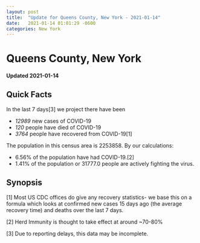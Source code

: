 ```yaml
---
layout: post
title:  "Update for Queens County, New York - 2021-01-14"
date:   2021-01-14 01:01:29 -0600
categories: New York
---
```


# Queens County, New York
#### Updated 2021-01-14

## Quick Facts

In the last 7 days[3] we project there have been
- *12989* new cases of COVID-19
- *120* people have died of COVID-19
- *3764* people have recovered from COVID-19[1]

The population in this census area is 2253858. By our calculations:
- 6.56% of the population have had COVID-19.[2]
- 1.41% of the population or 31777.0 people are actively fighting the virus.

## Synopsis




[1] Most US CDC offices do give any recovery statistics- we base this on a formula which looks at confirmed new cases
15 days ago (the average recovery time) and deaths over the last 7 days.

[2] Herd Immunity is thought to take effect at around ~70-80%

[3] Due to reporting delays, this data may be incomplete.
 
    
